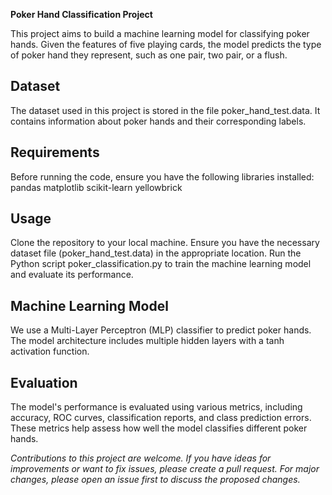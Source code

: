 **Poker Hand Classification Project**

This project aims to build a machine learning model for classifying poker hands. Given the features of five playing cards, the model predicts the type of poker hand they represent, such as one pair, two pair, or a flush.

## Dataset
The dataset used in this project is stored in the file poker_hand_test.data. It contains information about poker hands and their corresponding labels.

## Requirements
Before running the code, ensure you have the following libraries installed:
pandas
matplotlib
scikit-learn
yellowbrick

## Usage
Clone the repository to your local machine.
Ensure you have the necessary dataset file (poker_hand_test.data) in the appropriate location.
Run the Python script poker_classification.py to train the machine learning model and evaluate its performance.

## Machine Learning Model
We use a Multi-Layer Perceptron (MLP) classifier to predict poker hands. The model architecture includes multiple hidden layers with a tanh activation function.

## Evaluation
The model's performance is evaluated using various metrics, including accuracy, ROC curves, classification reports, and class prediction errors. These metrics help assess how well the model classifies different poker hands.



_Contributions to this project are welcome. If you have ideas for improvements or want to fix issues, please create a pull request. For major changes, please open an issue first to discuss the proposed changes._
